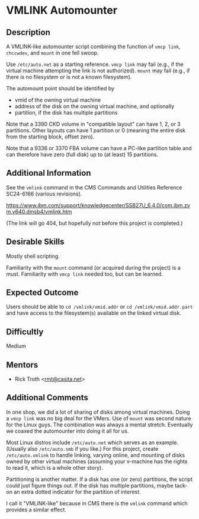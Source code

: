 # VMLINK Automounter

## Description
A VMLINK-like automounter script combining the function of
`vmcp link`, `chccwdev`, and `mount` in one fell swoop.

Use `/etc/auto.net` as a starting reference.
`vmcp link` may fail (e.g., if the virtual machine attempting the link
is not authorized). `mount` may fail (e.g., if there is no filesystem
or is not a known filesystem).

The automount point should be identified by

* vmid
of the owning virtual machine
* address
of the disk on the owning virtual machine, and optionally
* partition,
if the disk has multiple partitions

Note that a 3390 CKD volume in "compatible layout" can have
1, 2, or 3 partitions. Other layouts can have 1 partition
or 0 (meaning the entire disk from the starting block, offset zero).

Note that a 9336 or 3370 FBA volume can have a PC-like partition table
and can therefore have zero (full disk) up to (at least) 15 partitions.

## Additional Information
See the `vmlink` command in the
CMS Commands and Utilities Reference SC24-6166 (various revisions).

https://www.ibm.com/support/knowledgecenter/SSB27U_6.4.0/com.ibm.zvm.v640.dmsb4/vmlink.htm

(The link will go 404, but hopefully not before this project is completed.)

## Desirable Skills
Mostly shell scripting.

Familiarity with the `mount` command (or acquired during the project)
is a must. Familiarity with `vmcp link` needed too, but can be learned.

## Expected Outcome
Users should be able to `cd /vmlink/vmid.addr`
or `cd /vmlink/vmid.addr.part` and have access to the filesystem(s)
available on the linked virtual disk.

## Difficultly
Medium

## Mentors
  * Rick Troth \<rmt@casita.net\>

## Additional Comments

In one shop, we did a lot of sharing of disks among virtual machines. 
Doing a `vmcp link` was no big deal for the VMers. Use of `mount` was 
second nature for the Linux guys. The combination was always a mental 
stretch. Eventually we coaxed the automounter into doing it all for us.

Most Linux distros include `/etc/auto.net` which serves as an example. 
(Usually also `/etc/auto.smb` if you like.) For this project, create `/etc/auto.vmlink` 
to handle linking, varying online, and mounting of disks owned by other 
virtual machines (assuming your v-machine has the rights to read it, 
which is a whole other story).

Partitioning is another matter. If a disk has one (or zero) partitions, 
the script could just figure things out. If the disk has multiple 
partitions, maybe tack-on an extra dotted indicator for the partition of 
interest.

I call it "VMLINK-like" because in CMS there is the `vmlink` command 
which provides a similar effect.


